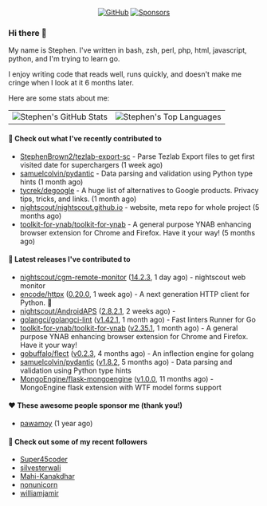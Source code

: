 <p align="center">
    <a href="https://github.com/StephenBrown2"><img src="https://img.shields.io/github/followers/StephenBrown2.svg?label=GitHub&style=social" alt="GitHub"></a>
    <a href="https://github.com/sponsors/StephenBrown2"><img src="https://img.shields.io/badge/Sponsors--_.svg?style=social&logo=github&logoColor=EA4AAA" alt="Sponsors"></a>
</p>

### Hi there 👋

My name is Stephen. I've written in bash, zsh, perl, php, html, javascript, python, and I'm trying to learn go.

I enjoy writing code that reads well, runs quickly, and doesn't make me cringe when I look at it 6 months later.

Here are some stats about me:

|     |     |
| --- | --- |
| ![Stephen's GitHub Stats](https://github-readme-stats.vercel.app/api?username=StephenBrown2&show_icons=true&count_private=true) | ![Stephen's Top Languages](https://github-readme-stats.vercel.app/api/top-langs/?username=StephenBrown2&layout=compact) |

#### 👷 Check out what I've recently contributed to

- [StephenBrown2/tezlab-export-sc](https://github.com/StephenBrown2/tezlab-export-sc) - Parse Tezlab Export files to get first visited date for superchargers (1 week ago)
- [samuelcolvin/pydantic](https://github.com/samuelcolvin/pydantic) - Data parsing and validation using Python type hints (1 month ago)
- [tycrek/degoogle](https://github.com/tycrek/degoogle) - A huge list of alternatives to Google products. Privacy tips, tricks, and links. (1 month ago)
- [nightscout/nightscout.github.io](https://github.com/nightscout/nightscout.github.io) - website, meta repo for whole project (5 months ago)
- [toolkit-for-ynab/toolkit-for-ynab](https://github.com/toolkit-for-ynab/toolkit-for-ynab) - A general purpose YNAB enhancing browser extension for Chrome and Firefox. Have it your way! (5 months ago)



#### 🔭 Latest releases I've contributed to

- [nightscout/cgm-remote-monitor](https://github.com/nightscout/cgm-remote-monitor) ([14.2.3](https://github.com/nightscout/cgm-remote-monitor/releases/tag/14.2.3), 1 day ago) - nightscout web monitor
- [encode/httpx](https://github.com/encode/httpx) ([0.20.0](https://github.com/encode/httpx/releases/tag/0.20.0), 1 week ago) - A next generation HTTP client for Python. 🦋
- [nightscout/AndroidAPS](https://github.com/nightscout/AndroidAPS) ([2.8.2.1](https://github.com/nightscout/AndroidAPS/releases/tag/2.8.2.1), 2 weeks ago) - 
- [golangci/golangci-lint](https://github.com/golangci/golangci-lint) ([v1.42.1](https://github.com/golangci/golangci-lint/releases/tag/v1.42.1), 1 month ago) - Fast linters Runner for Go
- [toolkit-for-ynab/toolkit-for-ynab](https://github.com/toolkit-for-ynab/toolkit-for-ynab) ([v2.35.1](https://github.com/toolkit-for-ynab/toolkit-for-ynab/releases/tag/v2.35.1), 1 month ago) - A general purpose YNAB enhancing browser extension for Chrome and Firefox. Have it your way!
- [gobuffalo/flect](https://github.com/gobuffalo/flect) ([v0.2.3](https://github.com/gobuffalo/flect/releases/tag/v0.2.3), 4 months ago) - An inflection engine for golang
- [samuelcolvin/pydantic](https://github.com/samuelcolvin/pydantic) ([v1.8.2](https://github.com/samuelcolvin/pydantic/releases/tag/v1.8.2), 5 months ago) - Data parsing and validation using Python type hints
- [MongoEngine/flask-mongoengine](https://github.com/MongoEngine/flask-mongoengine) ([v1.0.0](https://github.com/MongoEngine/flask-mongoengine/releases/tag/v1.0.0), 11 months ago) - MongoEngine flask extension with WTF model forms support

#### ❤️ These awesome people sponsor me (thank you!)

- [pawamoy](https://github.com/pawamoy) (1 year ago)

#### 👯 Check out some of my recent followers

- [Super45coder](https://github.com/Super45coder)
- [silvesterwali](https://github.com/silvesterwali)
- [Mahi-Kanakdhar](https://github.com/Mahi-Kanakdhar)
- [nonunicorn](https://github.com/nonunicorn)
- [williamjamir](https://github.com/williamjamir)


